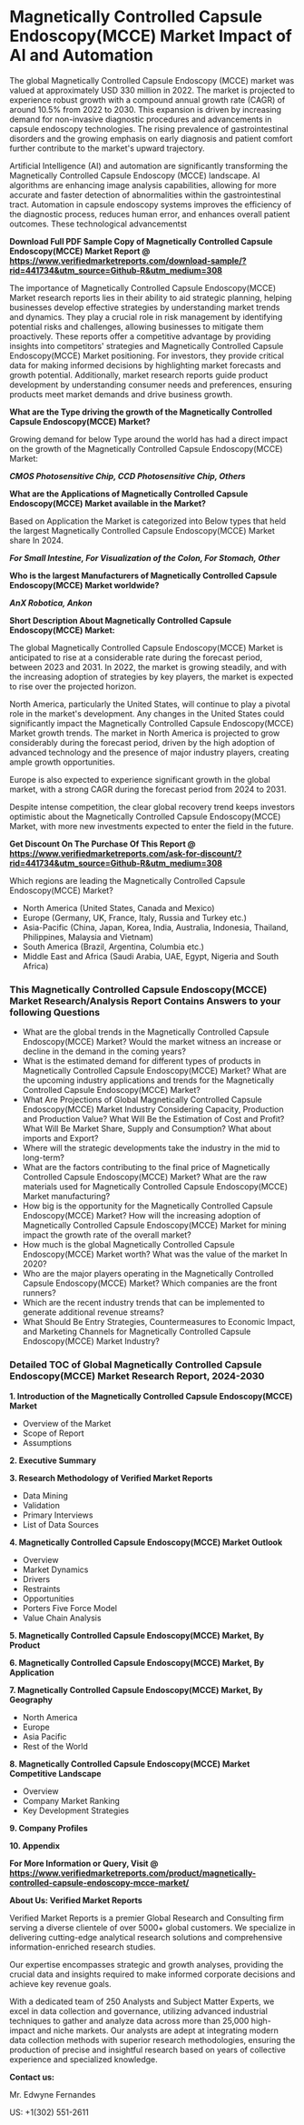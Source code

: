 <meta name="title" content="Global Magnetically Controlled Capsule Endoscopy(MCCE) Market Impact of AI and Automation"><meta name="description" content="The global Magnetically Controlled Capsule Endoscopy (MCCE) market was valued at approximately USD 330 million in 2022. The market is projected to experience robust gr"><meta name="title" content="Magnetically Controlled Capsule Endoscopy(MCCE) Market Size, Share, Scope, Trends, Growth, Opportunities, Analysis, Forecast"><h1>Magnetically Controlled Capsule Endoscopy(MCCE) Market Impact of AI and Automation</h1><p>The global Magnetically Controlled Capsule Endoscopy (MCCE) market was valued at approximately USD 330 million in 2022. The market is projected to experience robust growth with a compound annual growth rate (CAGR) of around 10.5% from 2022 to 2030. This expansion is driven by increasing demand for non-invasive diagnostic procedures and advancements in capsule endoscopy technologies. The rising prevalence of gastrointestinal disorders and the growing emphasis on early diagnosis and patient comfort further contribute to the market's upward trajectory.</p><p>Artificial Intelligence (AI) and automation are significantly transforming the Magnetically Controlled Capsule Endoscopy (MCCE) landscape. AI algorithms are enhancing image analysis capabilities, allowing for more accurate and faster detection of abnormalities within the gastrointestinal tract. Automation in capsule endoscopy systems improves the efficiency of the diagnostic process, reduces human error, and enhances overall patient outcomes. These technological advancementst</p><p id="" class=""><strong>Download Full PDF Sample Copy of Magnetically Controlled Capsule Endoscopy(MCCE) Market Report @ <a href="https://www.verifiedmarketreports.com/download-sample/?rid=441734&utm_source=Github-R&utm_medium=308" target="_blank">https://www.verifiedmarketreports.com/download-sample/?rid=441734&utm_source=Github-R&utm_medium=308</a></strong></p><p>The importance of&nbsp;Magnetically Controlled Capsule Endoscopy(MCCE) Market research reports lies in their ability to aid strategic planning, helping businesses develop effective strategies by understanding market trends and dynamics. They play a crucial role in risk management by identifying potential risks and challenges, allowing businesses to mitigate them proactively. These reports offer a competitive advantage by providing insights into competitors' strategies and Magnetically Controlled Capsule Endoscopy(MCCE) Market positioning. For investors, they provide critical data for making informed decisions by highlighting market forecasts and growth potential. Additionally, market research reports guide product development by understanding consumer needs and preferences, ensuring products meet market demands and drive business growth.</p><p><strong>What are the&nbsp;Type driving the growth of the Magnetically Controlled Capsule Endoscopy(MCCE) Market?</strong></p><p id="" class="">Growing demand for below Type around the world has had a direct impact on the growth of the Magnetically Controlled Capsule Endoscopy(MCCE) Market:</p><em><strong>CMOS Photosensitive Chip, CCD Photosensitive Chip, Others</strong></em></p><strong>What are the&nbsp;Applications&nbsp;of Magnetically Controlled Capsule Endoscopy(MCCE) Market available in the Market?</strong></p><p id="" class="">Based on Application the Market is categorized into Below types that held the largest Magnetically Controlled Capsule Endoscopy(MCCE) Market share In 2024.</p><em><strong>For Small Intestine, For Visualization of the Colon, For Stomach, Other</strong></em></p><strong>Who is the largest Manufacturers of Magnetically Controlled Capsule Endoscopy(MCCE) Market worldwide?</strong></p><p><em><strong>AnX Robotica, Ankon</strong></em></p><p id="" class=""><strong>Short Description About Magnetically Controlled Capsule Endoscopy(MCCE) Market:</strong></p><p>The global Magnetically Controlled Capsule Endoscopy(MCCE) Market is anticipated to rise at a considerable rate during the forecast period, between 2023 and 2031. In 2022, the market is growing steadily, and with the increasing adoption of strategies by key players, the market is expected to rise over the projected horizon.</p><p>North America, particularly the United States, will continue to play a pivotal role in the market's development. Any changes in the United States could significantly impact the Magnetically Controlled Capsule Endoscopy(MCCE) Market growth trends. The market in North America is projected to grow considerably during the forecast period, driven by the high adoption of advanced technology and the presence of major industry players, creating ample growth opportunities.</p><p>Europe is also expected to experience significant growth in the global market, with a strong CAGR during the forecast period from 2024 to 2031.</p><p>Despite intense competition, the clear global recovery trend keeps investors optimistic about the Magnetically Controlled Capsule Endoscopy(MCCE) Market, with more new investments expected to enter the field in the future.</p><p id="" class=""><strong>Get Discount On The Purchase Of This Report @ <a href="https://www.verifiedmarketreports.com/ask-for-discount/?rid=441734&utm_source=Github-R&utm_medium=308" target="_blank">https://www.verifiedmarketreports.com/ask-for-discount/?rid=441734&utm_source=Github-R&utm_medium=308</a></strong></p>Which regions are leading the Magnetically Controlled Capsule Endoscopy(MCCE) Market?</p><ul><li>North America (United States, Canada and Mexico)</li><li>Europe (Germany, UK, France, Italy, Russia and Turkey etc.)</li><li>Asia-Pacific (China, Japan, Korea, India, Australia, Indonesia, Thailand, Philippines, Malaysia and Vietnam)</li><li>South America (Brazil, Argentina, Columbia etc.)</li><li>Middle East and Africa (Saudi Arabia, UAE, Egypt, Nigeria and South Africa)</li></ul><h3 id="" class="">This Magnetically Controlled Capsule Endoscopy(MCCE) Market Research/Analysis Report Contains Answers to your following Questions</h3><ul><li>What are the global trends in the Magnetically Controlled Capsule Endoscopy(MCCE) Market? Would the market witness an increase or decline in the demand in the coming years?</li><li>What is the estimated demand for different types of products in Magnetically Controlled Capsule Endoscopy(MCCE) Market? What are the upcoming industry applications and trends for the Magnetically Controlled Capsule Endoscopy(MCCE) Market?</li><li>What Are Projections of Global Magnetically Controlled Capsule Endoscopy(MCCE) Market Industry Considering Capacity, Production and Production Value? What Will Be the Estimation of Cost and Profit? What Will Be Market Share, Supply and Consumption? What about imports and Export?</li><li>Where will the strategic developments take the industry in the mid to long-term?</li><li>What are the factors contributing to the final price of Magnetically Controlled Capsule Endoscopy(MCCE) Market? What are the raw materials used for Magnetically Controlled Capsule Endoscopy(MCCE) Market manufacturing?</li><li>How big is the opportunity for the Magnetically Controlled Capsule Endoscopy(MCCE) Market? How will the increasing adoption of Magnetically Controlled Capsule Endoscopy(MCCE) Market for mining impact the growth rate of the overall market?</li><li>How much is the global Magnetically Controlled Capsule Endoscopy(MCCE) Market worth? What was the value of the market In 2020?</li><li>Who are the major players operating in the Magnetically Controlled Capsule Endoscopy(MCCE) Market? Which companies are the front runners?</li><li>Which are the recent industry trends that can be implemented to generate additional revenue streams?</li><li>What Should Be Entry Strategies, Countermeasures to Economic Impact, and Marketing Channels for Magnetically Controlled Capsule Endoscopy(MCCE) Market Industry?</li></ul><h3 id="" class="">Detailed TOC of Global Magnetically Controlled Capsule Endoscopy(MCCE) Market Research Report, 2024-2030</h3><p id="" class=""><strong>1. Introduction of the Magnetically Controlled Capsule Endoscopy(MCCE) Market</strong></p><ul><li>Overview of the Market</li><li>Scope of Report</li><li>Assumptions</li></ul><p id="" class=""><strong>2. Executive Summary</strong></p><p id="" class=""><strong>3. Research Methodology of Verified Market Reports</strong></p><ul><li>Data Mining</li><li>Validation</li><li>Primary Interviews</li><li>List of Data Sources</li></ul><p id="" class=""><strong>4. Magnetically Controlled Capsule Endoscopy(MCCE) Market Outlook</strong></p><ul><li>Overview</li><li>Market Dynamics</li><li>Drivers</li><li>Restraints</li><li>Opportunities</li><li>Porters Five Force Model</li><li>Value Chain Analysis</li></ul><p id="" class=""><strong>5. Magnetically Controlled Capsule Endoscopy(MCCE) Market, By Product</strong></p><p id="" class=""><strong>6. Magnetically Controlled Capsule Endoscopy(MCCE) Market, By Application</strong></p><p id="" class=""><strong>7. Magnetically Controlled Capsule Endoscopy(MCCE) Market, By Geography</strong></p><ul><li>North America</li><li>Europe</li><li>Asia Pacific</li><li>Rest of the World</li></ul><p id="" class=""><strong>8. Magnetically Controlled Capsule Endoscopy(MCCE) Market Competitive Landscape</strong></p><ul><li>Overview</li><li>Company Market Ranking</li><li>Key Development Strategies</li></ul><p id="" class=""><strong>9. Company Profiles</strong></p><p id="" class=""><strong>10. Appendix</strong></p><p id="" class=""><strong>For More Information or Query, Visit @ <a href="https://www.verifiedmarketreports.com/product/magnetically-controlled-capsule-endoscopy-mcce-market/" target="_blank">https://www.verifiedmarketreports.com/product/magnetically-controlled-capsule-endoscopy-mcce-market/</a></strong></p><p id="" class=""><strong>About Us: Verified Market Reports</strong></p><p id="" class="">Verified Market Reports is a premier Global Research and Consulting firm serving a diverse clientele of over 5000+ global customers. We specialize in delivering cutting-edge analytical research solutions and comprehensive information-enriched research studies.</p><p id="" class="">Our expertise encompasses strategic and growth analyses, providing the crucial data and insights required to make informed corporate decisions and achieve key revenue goals.</p><p id="" class="">With a dedicated team of 250 Analysts and Subject Matter Experts, we excel in data collection and governance, utilizing advanced industrial techniques to gather and analyze data across more than 25,000 high-impact and niche markets. Our analysts are adept at integrating modern data collection methods with superior research methodologies, ensuring the production of precise and insightful research based on years of collective experience and specialized knowledge.</p><p id="" class=""><strong>Contact us:</strong></p><p id="" class="">Mr. Edwyne Fernandes</p><p id="" class="">US: +1(302) 551-2611</p>